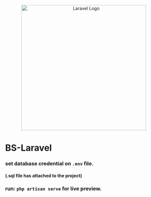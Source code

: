 <p align="center"><a href="https://laravel.com" target="_blank"><img src="https://raw.githubusercontent.com/laravel/art/master/logo-lockup/5%20SVG/2%20CMYK/1%20Full%20Color/laravel-logolockup-cmyk-red.svg" width="400" alt="Laravel Logo"></a></p>


# BS-Laravel

### set database credential on ```.env``` file. 
#### (.sql file has attached to the project)
### run: ```php artisan serve``` for live preview.
